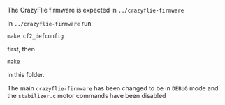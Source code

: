 The CrazyFlie firmware is expected in `../crazyflie-firmware`

In `../crazyflie-firmware` run
```
make cf2_defconfig
```
first, then
```
make
```
in this folder.


The main `crazyflie-firmware` has been changed to be in `DEBUG` mode and the `stabilizer.c` motor commands have been disabled